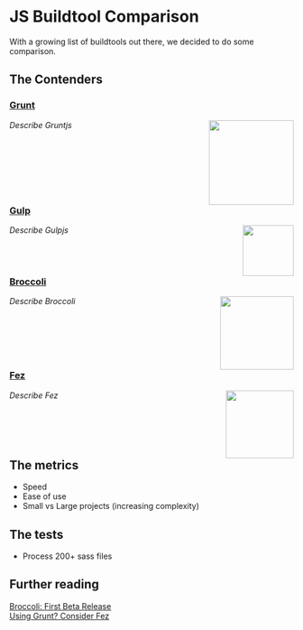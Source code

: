 # JS Buildtool Comparison

With a growing list of buildtools out there, we decided to do some comparison.

## The Contenders

### [Grunt](http://gruntjs.com/)

<img src="http://gruntjs.com/img/grunt-logo.png" width="150" style="float:right"/>

*Describe Gruntjs*

<div style="clear:right"/>

### [Gulp](http://gulpjs.com/)

<img src="https://raw2.github.com/gulpjs/artwork/master/gulp-2x.png" width="90" style="float:right"/>

*Describe Gulpjs*

<div style="clear:right"/>

### [Broccoli](https://github.com/joliss/broccoli)

<img src="http://www.asbjornenge.com/cdn/images/broccoli.png" width="130" style="float:right"/>

*Describe Broccoli*

<div style="clear:right"/>

### [Fez](http://fez.github.io/)

<img src="http://fez.github.io/fez.png" width="120" style="float:right"/>

*Describe Fez*

<div style="clear:right"/>

## The metrics

* Speed
* Ease of use
* Small vs Large projects (increasing complexity)

## The tests

* Process 200+ sass files

## Further reading

[Broccoli: First Beta Release](http://www.solitr.com/blog/2014/02/broccoli-first-release/index.html)  
[Using Grunt? Consider Fez](http://flippinawesome.org/2014/02/24/using-grunt-consider-fez/)
